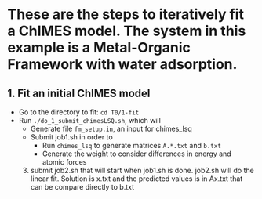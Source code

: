 # These are the steps to iteratively fit a ChIMES model. The system in this example is a Metal-Organic Framework with water adsorption.
## 1.   Fit an initial ChIMES model
   * Go to the directory to fit:
     `cd T0/1-fit`
   * Run `./do_1_submit_chimesLSQ.sh`, which will
      * Generate file `fm_setup.in`, an input for chimes_lsq  
      * Submit job1.sh in order to
         * Run `chimes_lsq` to generate matrices `A.*.txt` and `b.txt`
         * Generate the weight to consider differences in energy and atomic forces
      3. submit job2.sh that will start when job1.sh is done. job2.sh will do the linear fit. Solution is x.txt and the predicted values is in Ax.txt that can be compare directly to b.txt

